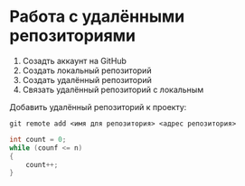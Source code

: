 # Работа с удалёнными репозиториями

1. Созадть аккаунт на GitHub
2. Создать локальный репозиторий
3. Создать удалённый репозиторий
4. Связать удалённый репозиторий с локальным

Добавить удалённый репозиторий к проекту:
```
git remote add <имя для репозитория> <адрес репозитория>
```
```C#
int count = 0;
while (counf <= n)
{
    count++;
}
```